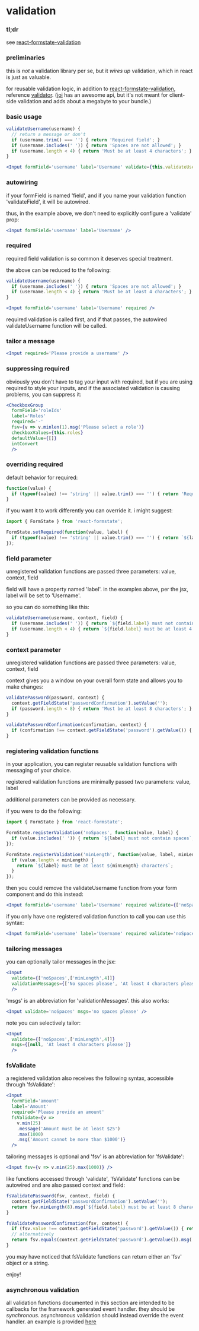 # validation

### tl;dr

see [react-formstate-validation](https://github.com/dtrelogan/react-formstate-validation)

### preliminaries

this is *not* a validation library per se, but it *wires up* validation, which in react is just as valuable.

for reusable validation logic, in addition to [react-formstate-validation](https://github.com/dtrelogan/react-formstate-validation), reference [validator](https://www.npmjs.com/package/validator). ([joi](https://www.npmjs.com/package/joi) has an awesome api, but it's not meant for client-side validation and adds about a megabyte to your bundle.)

### basic usage

```jsx
validateUsername(username) {
  // return a message or don't
  if (username.trim() === '') { return 'Required field'; }
  if (username.includes(' ')) { return 'Spaces are not allowed'; }
  if (username.length < 4) { return 'Must be at least 4 characters'; }
}
```
```jsx
<Input formField='username' label='Username' validate={this.validateUsername} />
```

### autowiring

if your formField is named 'field', and if you name your validation function 'validateField', it will be autowired.

thus, in the example above, we don't need to explicitly configure a 'validate' prop:

```jsx
<Input formField='username' label='Username' />
```

### required

required field validation is so common it deserves special treatment.

the above can be reduced to the following:

```jsx
validateUsername(username) {
  if (username.includes(' ')) { return 'Spaces are not allowed'; }
  if (username.length < 4) { return 'Must be at least 4 characters'; }
}
```
```jsx
<Input formField='username' label='Username' required />
```

required validation is called first, and if that passes, the autowired validateUsername function will be called.

### tailor a message

```jsx
<Input required='Please provide a username' />
```

### suppressing required

obviously you don't have to tag your input with required, but if you are using required to style your inputs, and if the associated validation is causing problems, you can suppress it:

```jsx
<CheckboxGroup
  formField='roleIds'
  label='Roles'
  required='-'
  fsv={v => v.minlen(1).msg('Please select a role')}
  checkboxValues={this.roles}
  defaultValue={[]}
  intConvert
  />
```

### overriding required

default behavior for required:

```jsx
function(value) {
  if (typeof(value) !== 'string' || value.trim() === '') { return 'Required field'; }
}
```

if you want it to work differently you can override it. i might suggest:

```jsx
import { FormState } from 'react-formstate';

FormState.setRequired(function(value, label) {
  if (typeof(value) !== 'string' || value.trim() === '') { return `${label} is required`; }
});
```

### field parameter

unregistered validation functions are passed three parameters: value, context, field

field will have a property named 'label'. in the examples above, per the jsx, label will be set to 'Username'.

so you can do something like this:

```jsx
validateUsername(username, context, field) {
  if (username.includes(' ')) { return `${field.label} must not contain spaces`; }
  if (username.length < 4) { return `${field.label} must be at least 4 characters`; }
}
```

### context parameter

unregistered validation functions are passed three parameters: value, context, field

context gives you a window on your overall form state and allows you to make changes:

```jsx
validatePassword(password, context) {
  context.getFieldState('passwordConfirmation').setValue('');
  if (password.length < 8) { return 'Must be at least 8 characters'; }
}

validatePasswordConfirmation(confirmation, context) {
  if (confirmation !== context.getFieldState('password').getValue()) { return 'Passwords do not match'; }
}
```

### <a name='register'>registering validation functions</a>

in your application, you can register reusable validation functions with messaging of your choice.

registered validation functions are minimally passed two parameters: value, label

additional parameters can be provided as necessary.

if you were to do the following:

```jsx
import { FormState } from 'react-formstate';

FormState.registerValidation('noSpaces', function(value, label) {
  if (value.includes(' ')) { return `${label} must not contain spaces`; }
});

FormState.registerValidation('minLength', function(value, label, minLength) {
  if (value.length < minLength) {
    return `${label} must be at least ${minLength} characters`;
  }
});
```

then you could remove the validateUsername function from your form component and do this instead:

```jsx
<Input formField='username' label='Username' required validate={['noSpaces',['minLength',4]]} />
```

if you only have one registered validation function to call you can use this syntax:

```jsx
<Input formField='username' label='Username' required validate='noSpaces' />
```

### tailoring messages

you can optionally tailor messages in the jsx:

```jsx
<Input
  validate={['noSpaces',['minLength',4]]}
  validationMessages={['No spaces please', 'At least 4 characters please']}
  />
```

'msgs' is an abbreviation for 'validationMessages'. this also works:

```jsx
<Input validate='noSpaces' msgs='no spaces please' />
```

note you can selectively tailor:

```jsx
<Input
  validate={['noSpaces',['minLength',4]]}
  msgs={[null, 'At least 4 characters please']}
  />
```

### fsValidate

a registered validation also receives the following syntax, accessible through 'fsValidate':

```jsx
<Input
  formField='amount'
  label='Amount'
  required='Please provide an amount'
  fsValidate={v =>
    v.min(25)
    .message('Amount must be at least $25')
    .max(1000)
    .msg('Amount cannot be more than $1000')}
  />
```

tailoring messages is optional and 'fsv' is an abbreviation for 'fsValidate':

```jsx
<Input fsv={v => v.min(25).max(1000)} />
```

like functions accessed through 'validate', 'fsValidate' functions can be autowired and are also passed context and field:

```jsx
fsValidatePassword(fsv, context, field) {
  context.getFieldState('passwordConfirmation').setValue('');
  return fsv.minLength(8).msg(`${field.label} must be at least 8 characters`);
}

fsValidatePasswordConfirmation(fsv, context) {
  if (fsv.value !== context.getFieldState('password').getValue()) { return 'Passwords do not match'; }
  // alternatively
  return fsv.equals(context.getFieldState('password').getValue()).msg('Passwords do not match');
}
```

you may have noticed that fsValidate functions can return either an 'fsv' object or a string.

enjoy!

### asynchronous validation

all validation functions documented in this section are intended to be callbacks for the framework generated event handler. they should be *synchronous*. asynchronous validation should instead override the event handler. an example is provided [here](/docs/asyncExample.md)
